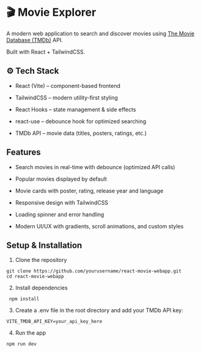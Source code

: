 # 🎬 Movie Explorer

A modern web application to search and discover movies using [The Movie Database (TMDb)](https://themoviedb.org) API.

Built with React + TailwindCSS.

## ⚙️ Tech Stack

- React (Vite) – component-based frontend

- TailwindCSS – modern utility-first styling

- React Hooks – state management & side effects

- react-use – debounce hook for optimized searching

- TMDb API – movie data (titles, posters, ratings, etc.)

## Features

- Search movies in real-time with debounce (optimized API calls)

- Popular movies displayed by default

- Movie cards with poster, rating, release year and language

- Responsive design with TailwindCSS

- Loading spinner and error handling

- Modern UI/UX with gradients, scroll animations, and custom styles

## Setup & Installation

1. Clone the repository

```
git clone https://github.com/yourusername/react-movie-webapp.git
cd react-movie-webapp
```

2. Install dependencies

```
 npm install
```

3. Create a .env file in the root directory and add your TMDb API key:

```
VITE_TMDB_API_KEY=your_api_key_here
```

4. Run the app

```
npm run dev
```
